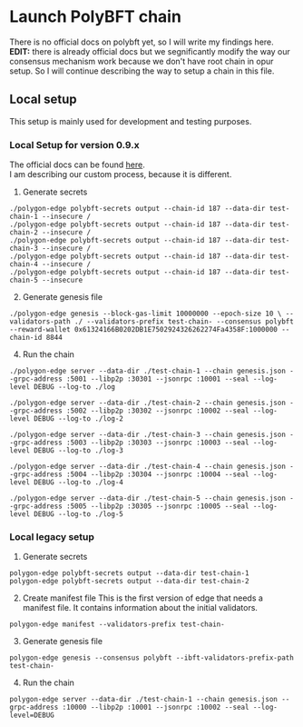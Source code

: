 # Launch PolyBFT chain

There is no official docs on polybft yet, so I will write my findings here.
**EDIT:** there is already official docs but we segnificantly modify the way our consensus mechanism work because we don't have
root chain in opur setup. So I will continue describing the way to setup a chain in this file.

## Local setup

This setup is mainly used for development and testing purposes.

### Local Setup for version 0.9.x

The official docs can be found [here](https://wiki.polygon.technology/docs/category/launch-a-local-private-supernet).  
I am describing our custom process, because it is different.

1. Generate secrets

```
./polygon-edge polybft-secrets output --chain-id 187 --data-dir test-chain-1 --insecure /
./polygon-edge polybft-secrets output --chain-id 187 --data-dir test-chain-2 --insecure /
./polygon-edge polybft-secrets output --chain-id 187 --data-dir test-chain-3 --insecure /
./polygon-edge polybft-secrets output --chain-id 187 --data-dir test-chain-4 --insecure /
./polygon-edge polybft-secrets output --chain-id 187 --data-dir test-chain-5 --insecure

```

2. Generate genesis file

```
./polygon-edge genesis --block-gas-limit 10000000 --epoch-size 10 \ --validators-path ./ --validators-prefix test-chain- --consensus polybft --reward-wallet 0x61324166B0202DB1E7502924326262274Fa4358F:1000000 --chain-id 8844
```

4. Run the chain

```
./polygon-edge server --data-dir ./test-chain-1 --chain genesis.json --grpc-address :5001 --libp2p :30301 --jsonrpc :10001 --seal --log-level DEBUG --log-to ./log

./polygon-edge server --data-dir ./test-chain-2 --chain genesis.json --grpc-address :5002 --libp2p :30302 --jsonrpc :10002 --seal --log-level DEBUG --log-to ./log-2

./polygon-edge server --data-dir ./test-chain-3 --chain genesis.json --grpc-address :5003 --libp2p :30303 --jsonrpc :10003 --seal --log-level DEBUG --log-to ./log-3

./polygon-edge server --data-dir ./test-chain-4 --chain genesis.json --grpc-address :5004 --libp2p :30304 --jsonrpc :10004 --seal --log-level DEBUG --log-to ./log-4

./polygon-edge server --data-dir ./test-chain-5 --chain genesis.json --grpc-address :5005 --libp2p :30305 --jsonrpc :10005 --seal --log-level DEBUG --log-to ./log-5

```

### Local legacy setup

1. Generate secrets

```
polygon-edge polybft-secrets output --data-dir test-chain-1
polygon-edge polybft-secrets output --data-dir test-chain-2

```

2. Create manifest file
   This is the first version of edge that needs a manifest file. It contains information about the initial validators.

```
polygon-edge manifest --validators-prefix test-chain-
```

3. Generate genesis file

```
polygon-edge genesis --consensus polybft --ibft-validators-prefix-path test-chain-
```

4. Run the chain

```
polygon-edge server --data-dir ./test-chain-1 --chain genesis.json --grpc-address :10000 --libp2p :10001 --jsonrpc :10002 --seal --log-level=DEBUG
```
